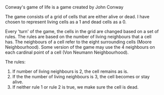 Conway's game of life is a game created by John Conway

The game consists of a grid of cells that are either alive or dead.
I have chosen to represent living cells as a 1 and dead cells as a 0.

Every 'turn' of the game, the cells in the grid are changed based on a set of rules.
The rules are based on the number of living neighbours that a cell has.
The neighbours of a cell refer to the eight surrounding cells (Moore Neighbourhood).
Some version of the game may use the 4 neighbours on each cardinal point of a cell (Von Neumann Neighbourhood).

The rules:
1. If number of living neighbours is 2, the cell remains as is.
2. If the the number of living neighbours is 3, the cell becomes or stay alive.
3. If neither rule 1 or rule 2 is true, we make sure the cell is dead.
